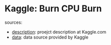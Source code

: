 Kaggle: Burn CPU Burn
====================

sources:

- [description](https://inclass.kaggle.com/c/model-t4): proejct description at Kaggle.com
- [data](https://inclass.kaggle.com/c/model-t4/data): data source provided by Kaggle
